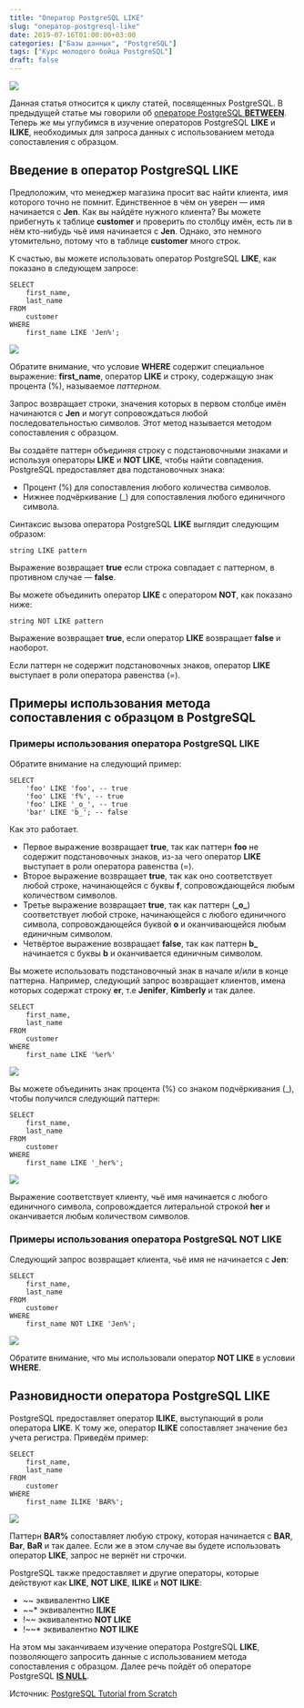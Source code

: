 ```yaml
---
title: "Оператор PostgreSQL LIKE"
slug: "оператор-postgresql-like"
date: 2019-07-16T01:00:00+03:00
categories: ["Базы данных", "PostgreSQL"]
tags: ["Курс молодого бойца PostgreSQL"]
draft: false
---
```


![](/posts/оператор-postgresql-like/SQL3.6.jpg)

Данная статья относится к циклу статей, посвященных PostgreSQL. В предыдущей статье мы говорили об
[операторе PostgreSQL **BETWEEN**](https://itdoxy.com/оператор-postgresql-between/). Теперь же мы углубимся в изучение
операторов PostgreSQL **LIKE** и **ILIKE**, необходимых для запроса данных с использованием метода сопоставления с образцом.

## Введение в оператор PostgreSQL LIKE

Предположим, что менеджер магазина просит вас найти клиента, имя которого точно не помнит. Единственное в чём он уверен —
имя начинается с **Jen**. Как вы найдёте нужного клиента? Вы можете прибегнуть к таблице **customer** и проверить
по столбцу имён, есть ли в нём кто-нибудь чьё имя начинается с **Jen**. Однако, это немного утомительно, потому что
в таблице **customer** много строк.

К счастью, вы можете использовать оператор PostgreSQL **LIKE**, как показано в следующем запросе:

```
SELECT
    first_name,
    last_name
FROM
    customer
WHERE
    first_name LIKE 'Jen%';
```

![](https://i.imgur.com/JBkvFtE.png)

Обратите внимание, что условие **WHERE** содержит специальное выражение: **first_name**, оператор **LIKE** и строку,
содержащую знак процента (%), называемое _паттерном_.

Запрос возвращает строки, значения которых в первом столбце имён начинаются с **Jen** и могут сопровождаться любой
последовательностью символов. Этот метод называется методом сопоставления с образцом.

Вы создаёте паттерн объединяя строку с подстановочными знаками и используя операторы **LIKE** и **NOT LIKE**, чтобы найти
совпадения. PostgreSQL предоставляет два подстановочных знака:

- Процент (%) для сопоставления любого количества символов.
- Нижнее подчёркивание (_) для сопоставления любого единичного символа.

Синтаксис вызова оператора PostgreSQL **LIKE** выглядит следующим образом:

```
string LIKE pattern
```

Выражение возвращает **true** если строка совпадает с паттерном, в противном случае — **false**.

Вы можете объединить оператор **LIKE** с оператором **NOT**, как показано ниже:

```
string NOT LIKE pattern
```

Выражение возвращает **true**, если оператор **LIKE** возвращает **false** и наоборот.

Если паттерн не содержит подстановочных знаков, оператор **LIKE** выступает в роли оператора равенства (=).

## Примеры использования метода сопоставления с образцом в PostgreSQL

### Примеры использования оператора PostgreSQL LIKE

Обратите внимание на следующий пример:

```
SELECT
    'foo' LIKE 'foo', -- true
    'foo' LIKE 'f%', -- true
    'foo' LIKE '_o_', -- true
    'bar' LIKE 'b_'; -- false
```

Как это работает.

- Первое выражение возвращает **true**, так как паттерн **foo** не содержит подстановочных знаков, из-за чего оператор
  **LIKE** выступает в роли оператора равенства (=).
- Второе выражение возвращает **true**, так как оно соответствует любой строке, начинающейся с буквы **f**,
  сопровождающейся любым количеством символов.
- Третье выражение возвращает **true**, так как паттерн (**\_o\_**) соответствует любой строке, начинающейся с любого
  единичного символа, сопровождающейся буквой **o** и оканчивающейся любым единичным символом.
- Четвёртое выражение возвращает **false**, так как паттерн **b_** начинается с буквы **b** и оканчивается единичным символом.

Вы можете использовать подстановочный знак в начале и/или в конце паттерна. Например, следующий запрос возвращает клиентов,
имена которых содержат строку **er**, т.е **Jenifer**, **Kimberly** и так далее.

```
SELECT
    first_name,
    last_name
FROM
    customer
WHERE
    first_name LIKE '%er%'
```

![](https://i.imgur.com/NNg8b46.png)

Вы можете объединить знак процента (%) со знаком подчёркивания (_), чтобы получился следующий паттерн:

```
SELECT
    first_name,
    last_name
FROM
    customer
WHERE
    first_name LIKE '_her%';
```

![](https://i.imgur.com/yX9eCGs.png)

Выражение соответствует клиенту, чьё имя начинается с любого единичного символа, сопровождается литеральной строкой **her**
и оканчивается любым количеством символов.

### Примеры использования оператора PostgreSQL NOT LIKE

Следующий запрос возвращает клиента, чьё имя не начинается с **Jen**:

```
SELECT
    first_name,
    last_name
FROM
    customer
WHERE
    first_name NOT LIKE 'Jen%';
```

![](https://i.imgur.com/mvzC1vl.png)

Обратите внимание, что мы использовали оператор **NOT LIKE** в условии **WHERE**.

## Разновидности оператора PostgreSQL LIKE

PostgreSQL предоставляет оператор **ILIKE**, выступающий в роли оператора **LIKE**. К тому же, оператор **ILIKE**
сопоставляет значение без учета регистра. Приведём пример:

```
SELECT
    first_name,
    last_name
FROM
    customer
WHERE
    first_name ILIKE 'BAR%';
```

![](https://i.imgur.com/76dDR63.png)

Паттерн **BAR%** сопоставляет любую строку, которая начинается с **BAR**, **Bar**, **BaR** и так далее. Если же в этом
случае вы будете использовать оператор **LIKE**, запрос не вернёт ни строчки.

PostgreSQL также предоставляет и другие операторы, которые действуют как **LIKE**, **NOT LIKE**, **ILIKE** и **NOT ILIKE**:

- ~~ эквивалентно **LIKE**
- \~~* эквивалентно **ILIKE**
- !~~ эквивалентно **NOT LIKE**
- !~~* эквивалентно **NOT ILIKE**

На этом мы заканчиваем изучение оператора PostgreSQL **LIKE**, позволяющего запросить данные с использованием метода
сопоставления с образцом. Далее речь пойдёт об операторе PostgreSQL [**IS NULL**](https://itdoxy.com/оператор-postgresql-is-null/).

Источник: [PostgreSQL Tutorial from Scratch](http://www.postgresqltutorial.com/)
